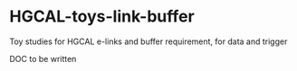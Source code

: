 # HGCAL-toys-link-buffer
Toy studies for HGCAL e-links and buffer requirement, for data and trigger 

DOC to be written
